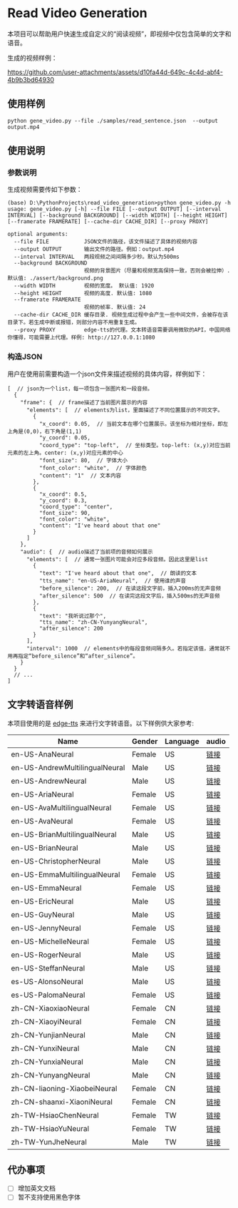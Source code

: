 # Read Video Generation

本项目可以帮助用户快速生成自定义的“阅读视频”，即视频中仅包含简单的文字和语音。

生成的视频样例：



https://github.com/user-attachments/assets/d10fa44d-649c-4c4d-abf4-4b9b3bd64930



## 使用样例

```shell
python gene_video.py --file ./samples/read_sentence.json  --output output.mp4
```

## 使用说明

### 参数说明

生成视频需要传如下参数：


```
(base) D:\PythonProjects\read_video_generation>python gene_video.py -h
usage: gene_video.py [-h] --file FILE [--output OUTPUT] [--interval INTERVAL] [--background BACKGROUND] [--width WIDTH] [--height HEIGHT] [--framerate FRAMERATE] [--cache-dir CACHE_DIR] [--proxy PROXY]

optional arguments:
  --file FILE           JSON文件的路径，该文件描述了具体的视频内容
  --output OUTPUT       输出文件的路径。例如：output.mp4
  --interval INTERVAL   两段视频之间间隔多少秒。默认为500ms
  --background BACKGROUND
                        视频的背景图片（尽量和视频宽高保持一致，否则会被拉伸）. 默认值: ./assert/background.png
  --width WIDTH         视频的宽度。 默认值: 1920
  --height HEIGHT       视频的高度. 默认值: 1080
  --framerate FRAMERATE
                        视频的帧率. 默认值: 24
  --cache-dir CACHE_DIR 缓存目录. 视频生成过程中会产生一些中间文件，会被存在该目录下。若生成中断或报错，则部分内容不用重复生成。
  --proxy PROXY         edge-tts的代理。文本转语音需要调用微软的API，中国网络你懂得，可能需要上代理。样例: http://127.0.0.1:1080
```

### 构造JSON

用户在使用前需要构造一个json文件来描述视频的具体内容，样例如下：

```json5
[  // json为一个list，每一项包含一张图片和一段音频。
  {
    "frame": {  // frame描述了当前图片展示的内容
      "elements": [  // elements为list，里面描述了不同位置展示的不同文字。
        {
          "x_coord": 0.05,  // 当前文本在哪个位置展示。该坐标为相对坐标，即左上角是(0,0)，右下角是(1,1)
          "y_coord": 0.05,
          "coord_type": "top-left",  // 坐标类型。top-left: (x,y)对应当前元素的左上角。center: (x,y)对应元素的中心
          "font_size": 80,  // 字体大小
          "font_color": "white",  // 字体颜色
          "content": "1"  // 文本内容
        },
        {
          "x_coord": 0.5,
          "y_coord": 0.3,
          "coord_type": "center",
          "font_size": 90,
          "font_color": "white",
          "content": "I've heard about that one"
        }
      ]
    },
    "audio": {  // audio描述了当前项的音频如何展示
      "elements": [  // 通常一张图片可能会对应多段音频。因此这里是list
        {
          "text": "I've heard about that one",  // 朗读的文本
          "tts_name": "en-US-AriaNeural",  // 使用谁的声音
          "before_silence": 200,  // 在读这段文字前，插入200ms的无声音频
          "after_silence": 500  // 在读完这段文字后，插入500ms的无声音频
        },
        {
          "text": "我听说过那个",
          "tts_name": "zh-CN-YunyangNeural",
          "after_silence": 200
        }
      ],
      "interval": 1000  // elements中的每段音频间隔多久。若指定该值，通常就不用再指定“before_silence”和“after_silence”。
    }
  }
  // ...
]
```


## 文字转语音样例

本项目使用的是 [edge-tts](https://github.com/rany2/edge-tts) 来进行文字转语音。以下样例供大家参考:

| Name | Gender | Language | audio |
|---------|-----------|------------|-------|
| en-US-AnaNeural | Female | US | [链接](https://raw.githubusercontent.com/iioSnail/read_video_generation/main/samples/tts/en-US-AnaNeural.mp3) |
| en-US-AndrewMultilingualNeural | Male | US | [链接](https://raw.githubusercontent.com/iioSnail/read_video_generation/main/samples/tts/en-US-AndrewMultilingualNeural.mp3) |
| en-US-AndrewNeural | Male | US | [链接](https://raw.githubusercontent.com/iioSnail/read_video_generation/main/samples/tts/en-US-AndrewNeural.mp3) |
| en-US-AriaNeural | Female | US | [链接](https://raw.githubusercontent.com/iioSnail/read_video_generation/main/samples/tts/en-US-AriaNeural.mp3) |
| en-US-AvaMultilingualNeural | Female | US | [链接](https://raw.githubusercontent.com/iioSnail/read_video_generation/main/samples/tts/en-US-AvaMultilingualNeural.mp3) |
| en-US-AvaNeural | Female | US | [链接](https://raw.githubusercontent.com/iioSnail/read_video_generation/main/samples/tts/en-US-AvaNeural.mp3) |
| en-US-BrianMultilingualNeural | Male | US | [链接](https://raw.githubusercontent.com/iioSnail/read_video_generation/main/samples/tts/en-US-BrianMultilingualNeural.mp3) |
| en-US-BrianNeural | Male | US | [链接](https://raw.githubusercontent.com/iioSnail/read_video_generation/main/samples/tts/en-US-BrianNeural.mp3) |
| en-US-ChristopherNeural | Male | US | [链接](https://raw.githubusercontent.com/iioSnail/read_video_generation/main/samples/tts/en-US-ChristopherNeural.mp3) |
| en-US-EmmaMultilingualNeural | Female | US | [链接](https://raw.githubusercontent.com/iioSnail/read_video_generation/main/samples/tts/en-US-EmmaMultilingualNeural.mp3) |
| en-US-EmmaNeural | Female | US | [链接](https://raw.githubusercontent.com/iioSnail/read_video_generation/main/samples/tts/en-US-EmmaNeural.mp3) |
| en-US-EricNeural | Male | US | [链接](https://raw.githubusercontent.com/iioSnail/read_video_generation/main/samples/tts/en-US-EricNeural.mp3) |
| en-US-GuyNeural | Male | US | [链接](https://raw.githubusercontent.com/iioSnail/read_video_generation/main/samples/tts/en-US-GuyNeural.mp3) |
| en-US-JennyNeural | Female | US | [链接](https://raw.githubusercontent.com/iioSnail/read_video_generation/main/samples/tts/en-US-JennyNeural.mp3) |
| en-US-MichelleNeural | Female | US | [链接](https://raw.githubusercontent.com/iioSnail/read_video_generation/main/samples/tts/en-US-MichelleNeural.mp3) |
| en-US-RogerNeural | Male | US | [链接](https://raw.githubusercontent.com/iioSnail/read_video_generation/main/samples/tts/en-US-RogerNeural.mp3) |
| en-US-SteffanNeural | Male | US | [链接](https://raw.githubusercontent.com/iioSnail/read_video_generation/main/samples/tts/en-US-SteffanNeural.mp3) |
| es-US-AlonsoNeural | Male | US | [链接](https://raw.githubusercontent.com/iioSnail/read_video_generation/main/samples/tts/es-US-AlonsoNeural.mp3) |
| es-US-PalomaNeural | Female | US | [链接](https://raw.githubusercontent.com/iioSnail/read_video_generation/main/samples/tts/es-US-PalomaNeural.mp3) |
| zh-CN-XiaoxiaoNeural | Female | CN | [链接](https://raw.githubusercontent.com/iioSnail/read_video_generation/main/samples/tts/zh-CN-XiaoxiaoNeural.mp3) |
| zh-CN-XiaoyiNeural | Female | CN | [链接](https://raw.githubusercontent.com/iioSnail/read_video_generation/main/samples/tts/zh-CN-XiaoyiNeural.mp3) |
| zh-CN-YunjianNeural | Male | CN | [链接](https://raw.githubusercontent.com/iioSnail/read_video_generation/main/samples/tts/zh-CN-YunjianNeural.mp3) |
| zh-CN-YunxiNeural | Male | CN | [链接](https://raw.githubusercontent.com/iioSnail/read_video_generation/main/samples/tts/zh-CN-YunxiNeural.mp3) |
| zh-CN-YunxiaNeural | Male | CN | [链接](https://raw.githubusercontent.com/iioSnail/read_video_generation/main/samples/tts/zh-CN-YunxiaNeural.mp3) |
| zh-CN-YunyangNeural | Male | CN | [链接](https://raw.githubusercontent.com/iioSnail/read_video_generation/main/samples/tts/zh-CN-YunyangNeural.mp3) |
| zh-CN-liaoning-XiaobeiNeural | Female | CN | [链接](https://raw.githubusercontent.com/iioSnail/read_video_generation/main/samples/tts/zh-CN-liaoning-XiaobeiNeural.mp3) |
| zh-CN-shaanxi-XiaoniNeural | Female | CN | [链接](https://raw.githubusercontent.com/iioSnail/read_video_generation/main/samples/tts/zh-CN-shaanxi-XiaoniNeural.mp3) |
| zh-TW-HsiaoChenNeural | Female | TW | [链接](https://raw.githubusercontent.com/iioSnail/read_video_generation/main/samples/tts/zh-TW-HsiaoChenNeural.mp3) |
| zh-TW-HsiaoYuNeural | Female | TW | [链接](https://raw.githubusercontent.com/iioSnail/read_video_generation/main/samples/tts/zh-TW-HsiaoYuNeural.mp3) |
| zh-TW-YunJheNeural | Male | TW | [链接](https://raw.githubusercontent.com/iioSnail/read_video_generation/main/samples/tts/zh-TW-YunJheNeural.mp3)

## 代办事项

- [ ] 增加英文文档
- [ ] 暂不支持使用黑色字体